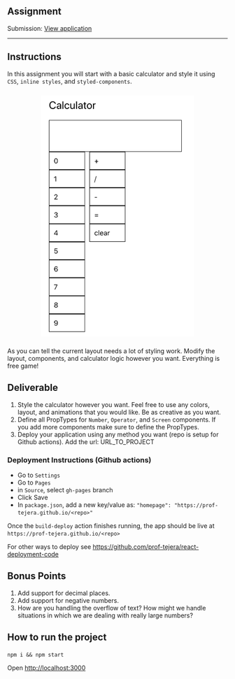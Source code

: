## Assignment

Submission: [View application](https://prof-tejera.github.io/homework-4-DoryAzar/)

---

## Instructions

In this assignment you will start with a basic calculator and style it using `CSS`, `inline styles`, and `styled-components`.

<div style="display: flex; justify-content: center; padding: 10px 0;">
<img src="images/worst_calculator.png" alt="calculator example" width="350"/>
</div>

As you can tell the current layout needs a lot of styling work. Modify the layout, components, and calculator logic however you want. Everything is free game!

## Deliverable

1. Style the calculator however you want. Feel free to use any colors, layout, and animations that you would like. Be as creative as you want.
2. Define all PropTypes for `Number`, `Operator`, and `Screen` components. If you add more components make sure to define the PropTypes.
3. Deploy your application using any method you want (repo is setup for Github actions). Add the url: URL_TO_PROJECT

### Deployment Instructions (Github actions)

- Go to `Settings`
- Go to `Pages`
- in `Source`, select `gh-pages` branch
- Click Save
- In `package.json`, add a new key/value as: `"homepage": "https://prof-tejera.github.io/<repo>"`

Once the `build-deploy` action finishes running, the app should be live
at `https://prof-tejera.github.io/<repo>`

For other ways to deploy see https://github.com/prof-tejera/react-deployment-code

## Bonus Points

1. Add support for decimal places.
2. Add support for negative numbers.
3. How are you handling the overflow of text? How might we handle situations in which we are dealing with really large numbers?

## How to run the project

`npm i && npm start`

Open [http://localhost:3000](http://localhost:3000)
